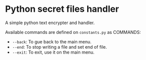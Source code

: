 # Python secret files handler

A simple python text encrypter and handler.

Available commands are defined on `constants.py` as COMMANDS:
- `--back`: To gue back to the main menu.
- `--end`: To stop writing a file and set end of file.
- `--exit`: To exit, use it on the main menu.